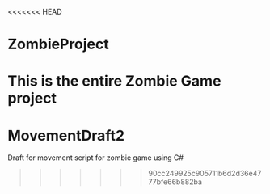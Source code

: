 <<<<<<< HEAD
# ZombieProject
This is the entire Zombie Game project
=======
# MovementDraft2
Draft for movement script for zombie game using C#
>>>>>>> 90cc249925c905711b6d2d36e4777bfe66b882ba
